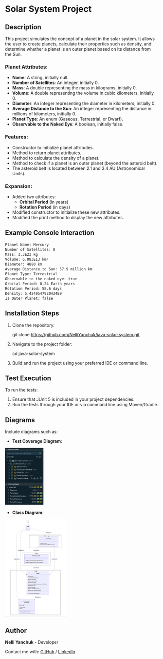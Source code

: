 # Solar System Project

## Description

This project simulates the concept of a planet in the solar system. It allows the user to create planets, calculate their properties such as density, and determine whether a planet is an outer planet based on its distance from the Sun.

### Planet Attributes:
- **Name**: A string, initially null.
- **Number of Satellites**: An integer, initially 0.
- **Mass**: A double representing the mass in kilograms, initially 0.
- **Volume**: A double representing the volume in cubic kilometers, initially 0.
- **Diameter**: An integer representing the diameter in kilometers, initially 0.
- **Average Distance to the Sun**: An integer representing the distance in millions of kilometers, initially 0.
- **Planet Type**: An enum (Gaseous, Terrestrial, or Dwarf).
- **Observable to the Naked Eye**: A boolean, initially false.

### Features:
- Constructor to initialize planet attributes.
- Method to return planet attributes.
- Method to calculate the density of a planet.
- Method to check if a planet is an outer planet (beyond the asteroid belt).
- The asteroid belt is located between 2.1 and 3.4 AU (Astronomical Units).

### Expansion:
- Added two attributes:
  - **Orbital Period** (in years)
  - **Rotation Period** (in days)
- Modified constructor to initialize these new attributes.
- Modified the print method to display the new attributes.

## Example Console Interaction

    Planet Name: Mercury
    Number of Satellites: 0
    Mass: 3.3E23 kg
    Volume: 6.083E13 km³
    Diameter: 4880 km
    Average Distance to Sun: 57.9 million km
    Planet Type: Terrestrial
    Observable to the naked eye: true
    Orbital Period: 0.24 Earth years
    Rotation Period: 58.6 days
    Density: 5.4249547920434E9
    Is Outer Planet: false

## Installation Steps

1. Clone the repository:
    
    git clone https://github.com/NelliYanchuk/java-solar-system.git

2. Navigate to the project folder:
    
    cd java-solar-system

3. Build and run the project using your preferred IDE or command line.

## Test Execution

To run the tests:

1. Ensure that JUnit 5 is included in your project dependencies.
2. Run the tests through your IDE or via command line using Maven/Gradle.

## Diagrams
Include diagrams such as:
- **Test Coverage Diagram**:

<img src="images/test_cover_planet.png" alt="Test Coverage" width="25%">

- **Class Diagram**:

<img src="images/diagram-planet.png" alt="Class Diagram" width="40%">


## Author
**Nelli Yanchuk** - Developer

Contact me with: [GitHub](https://github.com/NelliYanchuk) / [LinkedIn](https://www.linkedin.com/in/nelli-yanchuk-a24b81138/)